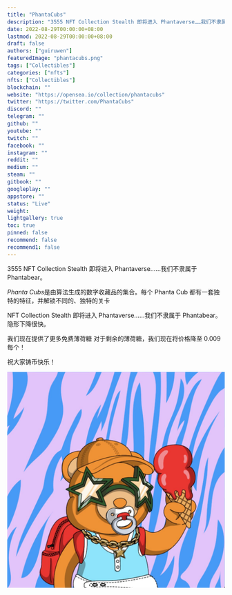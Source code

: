 ```yaml
---
title: "PhantaCubs"
description: "3555 NFT Collection Stealth 即将进入 Phantaverse……我们不隶属于 Phantabear。"
date: 2022-08-29T00:00:00+08:00
lastmod: 2022-08-29T00:00:00+08:00
draft: false
authors: ["guiruwen"]
featuredImage: "phantacubs.png"
tags: ["Collectibles"]
categories: ["nfts"]
nfts: ["Collectibles"]
blockchain: ""
website: "https://opensea.io/collection/phantacubs"
twitter: "https://twitter.com/PhantaCubs"
discord: ""
telegram: ""
github: ""
youtube: ""
twitch: ""
facebook: ""
instagram: ""
reddit: ""
medium: ""
steam: ""
gitbook: ""
googleplay: ""
appstore: ""
status: "Live"
weight: 
lightgallery: true
toc: true
pinned: false
recommend: false
recommend1: false
---
```

3555 NFT Collection Stealth 即将进入 Phantaverse……我们不隶属于 Phantabear。

*Phanta Cubs*是由算法生成的数字收藏品的集合。每个 Phanta Cub 都有一套独特的特征，并解锁不同的、独特的关卡

NFT Collection Stealth 即将进入 Phantaverse……我们不隶属于 Phantabear。隐形下降很快。

我们现在提供了更多免费薄荷糖 对于剩余的薄荷糖，我们现在将价格降至 0.009 每个！

祝大家铸币快乐！ 

![nft](01.jpg)
